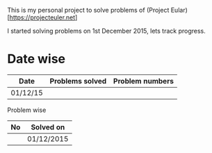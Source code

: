 This is my personal project to solve problems of (Project Eular)[https://projecteuler.net]

I started solving problems on 1st December 2015, lets track progress.

# Date wise

| Date     | Problems solved | Problem numbers |
|----------|-----------------|-----------------|
| 01/12/15 |                 |                 |


Problem wise

| No   | Solved on  |
|------|------------|
|      | 01/12/2015 |